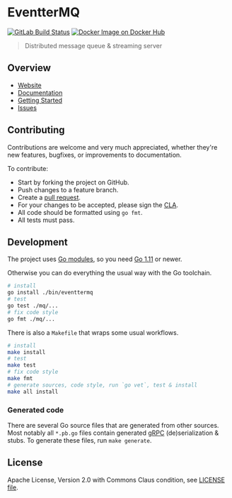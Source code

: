 # EventterMQ

[![GitLab Build Status](https://img.shields.io/gitlab/pipeline/eventter/eventter.svg)](https://gitlab.com/eventter/eventter/pipelines)
[![Docker Image on Docker Hub](https://img.shields.io/docker/pulls/eventter/mq.svg)](https://hub.docker.com/r/eventter/mq/)

> Distributed message queue & streaming server

## Overview

- [Website](https://eventter.io/)
- [Documentation](https://eventter.io/docs/)
- [Getting Started](https://eventter.io/docs/getting-started/)
- [Issues](https://github.com/eventter/eventter)

## Contributing

Contributions are welcome and very much appreciated, whether they're new features, bugfixes, or improvements to documentation.

To contribute:

- Start by forking the project on GitHub.
- Push changes to a feature branch.
- Create a [pull request](https://github.com/eventter/eventter/compare).
- For your changes to be accepted, please sign the [CLA](https://cla-assistant.io/eventter/eventter).
- All code should be formatted using `go fmt`.
- All tests must pass.

## Development

The project uses [Go modules](https://github.com/golang/go/wiki/Modules), so you need [Go 1.11](https://golang.org/dl/) or newer.

Otherwise you can do everything the usual way with the Go toolchain.

```sh
# install
go install ./bin/eventtermq
# test
go test ./mq/...
# fix code style
go fmt ./mq/...
```

There is also a `Makefile` that wraps some usual workflows.

```sh
# install
make install
# test
make test
# fix code style
make fmt
# generate sources, code style, run `go vet`, test & install
make all install
```

### Generated code

There are several Go source files that are generated from other sources. Most notably all `*.pb.go` files contain generated [gRPC](https://grpc.io/) (de)serialization & stubs. To generate these files, run `make generate`.

## License

Apache License, Version 2.0 with Commons Claus condition, see [LICENSE file](LICENSE.md).

